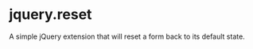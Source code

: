 jquery.reset
============

A simple jQuery extension that will reset a form back to its default state.
